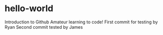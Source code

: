 # hello-world
Introduction to Github
Amateur learning to code!
First commit for testing by Ryan
Second commit tested by James

